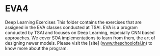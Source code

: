 # EVA4
Deep Learning Exercises
This folder contains the exercises that are assigned in the EVA classes conducted at TSAI. EVA is a program conducted by TSAI and focuses on Deep Learning, especially CNN based approaches. We cover SOA implementations to learn from them, the art of designing newer models. Please visit the [site] (www.theschoolofai.in) to know more about the program.
